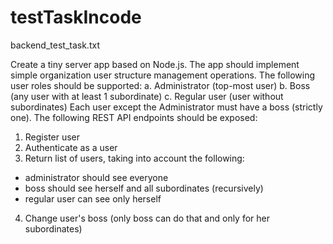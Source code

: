 # testTaskIncode

backend_test_task.txt

Create a tiny server app based on Node.js.
The app should implement simple organization user structure management operations.
The following user roles should be supported:
a. Administrator (top-most user)
b. Boss (any user with at least 1 subordinate)
c. Regular user (user without subordinates)
Each user except the Administrator must have a boss (strictly one).
The following REST API endpoints should be exposed:

1. Register user
2. Authenticate as a user
3. Return list of users, taking into account the following:

- administrator should see everyone
- boss should see herself and all subordinates (recursively)
- regular user can see only herself

4. Change user's boss (only boss can do that and only for her subordinates)
